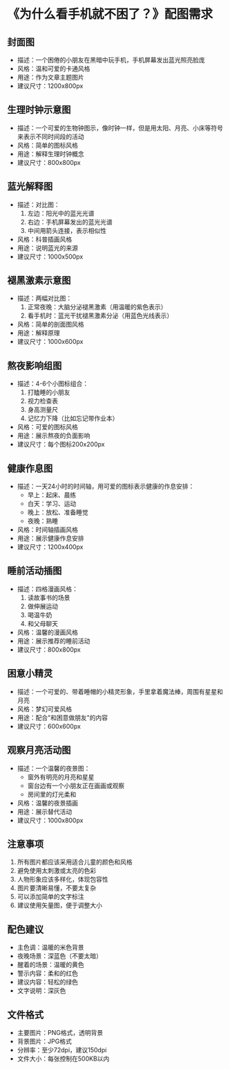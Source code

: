  # 《为什么看手机就不困了？》配图需求

## 封面图
- 描述：一个困倦的小朋友在黑暗中玩手机，手机屏幕发出蓝光照亮脸庞
- 风格：温和可爱的卡通风格
- 用途：作为文章主题图片
- 建议尺寸：1200x800px

## 生理时钟示意图
- 描述：一个可爱的生物钟图示，像时钟一样，但是用太阳、月亮、小床等符号来表示不同时间段的活动
- 风格：简单的图标风格
- 用途：解释生理时钟概念
- 建议尺寸：800x800px

## 蓝光解释图
- 描述：对比图：
  1. 左边：阳光中的蓝光光谱
  2. 右边：手机屏幕发出的蓝光光谱
  3. 中间用箭头连接，表示相似性
- 风格：科普插画风格
- 用途：说明蓝光的来源
- 建议尺寸：1000x500px

## 褪黑激素示意图
- 描述：两幅对比图：
  1. 正常夜晚：大脑分泌褪黑激素（用温暖的紫色表示）
  2. 看手机时：蓝光干扰褪黑激素分泌（用蓝色光线表示）
- 风格：简单的剖面图风格
- 用途：解释原理
- 建议尺寸：1000x600px

## 熬夜影响组图
- 描述：4-6个小图标组合：
  1. 打瞌睡的小朋友
  2. 视力检查表
  3. 身高测量尺
  4. 记忆力下降（比如忘记带作业本）
- 风格：可爱的图标风格
- 用途：展示熬夜的负面影响
- 建议尺寸：每个图标200x200px

## 健康作息图
- 描述：一天24小时的时间轴，用可爱的图标表示健康的作息安排：
  - 早上：起床、晨练
  - 白天：学习、运动
  - 晚上：放松、准备睡觉
  - 夜晚：熟睡
- 风格：时间轴插画风格
- 用途：展示健康作息安排
- 建议尺寸：1200x400px

## 睡前活动插图
- 描述：四格漫画风格：
  1. 读故事书的场景
  2. 做伸展运动
  3. 喝温牛奶
  4. 和父母聊天
- 风格：温馨的漫画风格
- 用途：展示推荐的睡前活动
- 建议尺寸：800x800px

## 困意小精灵
- 描述：一个可爱的、带着睡帽的小精灵形象，手里拿着魔法棒，周围有星星和月亮
- 风格：梦幻可爱风格
- 用途：配合"和困意做朋友"的内容
- 建议尺寸：600x600px

## 观察月亮活动图
- 描述：一个温馨的夜景图：
  - 窗外有明亮的月亮和星星
  - 窗台边有一个小朋友正在画画或观察
  - 房间里的灯光柔和
- 风格：温馨的夜景插画
- 用途：展示替代活动
- 建议尺寸：1000x800px

## 注意事项
1. 所有图片都应该采用适合儿童的颜色和风格
2. 避免使用太刺激或太亮的色彩
3. 人物形象应该多样化，体现包容性
4. 图片要清晰易懂，不要太复杂
5. 可以添加简单的文字标注
6. 建议使用矢量图，便于调整大小

## 配色建议
- 主色调：温暖的米色背景
- 夜晚场景：深蓝色（不要太暗）
- 醒着的场景：温暖的黄色
- 警示内容：柔和的红色
- 建议内容：轻松的绿色
- 文字说明：深灰色

## 文件格式
- 主要图片：PNG格式，透明背景
- 背景图片：JPG格式
- 分辨率：至少72dpi，建议150dpi
- 文件大小：每张控制在500KB以内